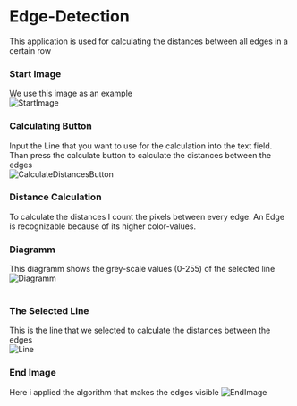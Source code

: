 # Edge-Detection
This application is used for calculating the distances between all edges in a certain row
### Start Image
We use this image as an example <br />
![StartImage](http://johannessiedersberger.com/edge_detection_start_image)
### Calculating Button
Input the Line that you want to use for the calculation into the text field. Than press the calculate button to calculate the distances between the edges <br />
![CalculateDistancesButton](http://johannessiedersberger.com/calculate_distances_button/)
### Distance Calculation
To calculate the distances I count the pixels between every edge. An Edge is recognizable because of its higher color-values.
### Diagramm
This diagramm shows the grey-scale values (0-255) of the selected line <br />
![Diagramm](http://johannessiedersberger.com/color_values_row/) <br /> <br />
### The Selected Line
This is the line that we selected to calculate the distances between the edges <br />
![Line](http://johannessiedersberger.com/line/)
### End Image
Here i applied the algorithm that makes the edges visible
![EndImage](http://johannessiedersberger.com/edge_detection_end_image)
